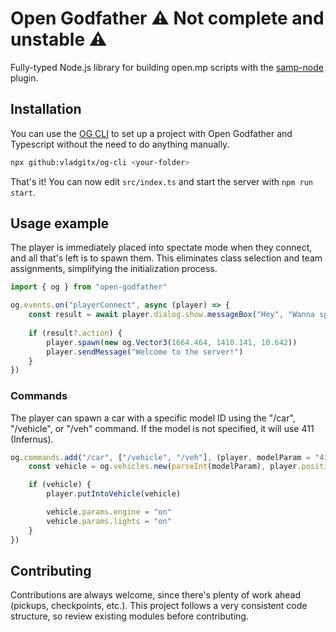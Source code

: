 # Open Godfather :warning: Not complete and unstable :warning:

Fully-typed Node.js library for building open.mp scripts with the [samp-node](https://github.com/AmyrAhmady/samp-node) plugin.

## Installation

You can use the [OG CLI](https://github.com/vladgitx/og-cli) to set up a project with Open Godfather and Typescript without the need to do anything manually.

```bash
npx github:vladgitx/og-cli <your-folder>
```

That's it! You can now edit `src/index.ts` and start the server with `npm run start`.
    
## Usage example

The player is immediately placed into spectate mode when they connect, and all that's left is to spawn them. This eliminates class selection and team assignments, simplifying the initialization process.

```typescript
import { og } from "open-godfather"

og.events.on("playerConnect", async (player) => {
    const result = await player.dialog.show.messageBox("Hey", "Wanna spawn?", "Yes", "No")
	
    if (result?.action) {
        player.spawn(new og.Vector3(1664.464, 1410.141, 10.642))
        player.sendMessage("Welcome to the server!")
    }
})
```

### Commands

The player can spawn a car with a specific model ID using the "/car", "/vehicle", or "/veh" command. If the model is not specified, it will use 411 (Infernus).

```typescript
og.commands.add("/car", ["/vehicle", "/veh"], (player, modelParam = "411") => {
    const vehicle = og.vehicles.new(parseInt(modelParam), player.position, player.rotation)

    if (vehicle) {
        player.putIntoVehicle(vehicle)

        vehicle.params.engine = "on"
        vehicle.params.lights = "on"
    }
})
```

## Contributing

Contributions are always welcome, since there's plenty of work ahead (pickups, checkpoints, etc.). This project follows a very consistent code structure, so review existing modules before contributing.
